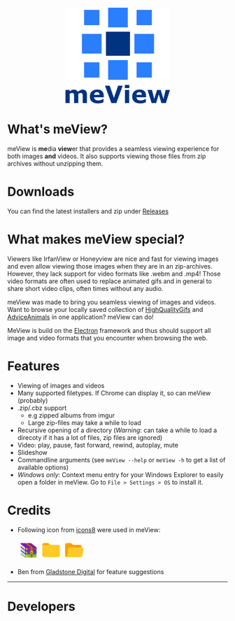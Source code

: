 <p align="center">
  <img src="app/assets/logo.png" tag="meView Logo">
</p>

# What's meView?
meView is **me**dia **view**er that provides a seamless viewing experience for both images **and** videos. It also supports viewing those files from zip archives without unzipping them.

# Downloads
You can find the latest installers and zip under [Releases](https://github.com/RoyalBingBong/meView/releases) 

# What makes meView special?
Viewers like IrfanView or Honeyview are nice and fast for viewing images and even allow viewing those images when they are in an zip-archives. However, they lack support for video formats like .webm and .mp4! Those video formats are often used to replace animated gifs and in general to share short video clips, often times without any audio.

meView was made to bring you seamless viewing of images and videos. Want to browse your locally saved collection of [HighQualityGifs](https://reddit.com/r/HighQualityGifs) and [AdviceAnimals](https://www.reddit.com/r/AdviceAnimals/) in one application? meView can do!

MeView is build on the [Electron](http://electron.atom.io/) framework and thus should support all image and video formats that you encounter when browsing the web.

# Features
* Viewing of images and videos
* Many supported filetypes. If Chrome can display it, so can meView (probably)
* .zip/.cbz support
  * e.g zipped albums from imgur
  * Large zip-files may take a while to load
* Recursive opening of a directory (_Warning_: can take a while to load a direcoty if it has a lot of files, zip files are ignored)
* Video: play, pause, fast forward, rewind, autoplay, mute
* Slideshow
* Commandline arguments (see `meView --help` or `meView -h` to get a list of available options)
* *Windows only*: Context menu entry for your Windows Explorer to easily open a folder in meView. Go to `File > Settings > OS` to install it.




# Credits
* Following icon from [icons8](https://icons8.com) were used in meView:

   [![Winrar](app/assets/WinRAR-48.png)](https://icons8.com/web-app/13447/winrar)
   [![Winrar](app/assets/Folder-48.png)](https://icons8.com/web-app/12160/folder)
   [![Winrar](app/assets/Open%20Folder-48.png)](https://icons8.com/web-app/12775/open-folder)
* Ben from [Gladstone Digital](https://gladstone.digital/) for feature suggestions

___

# Developers

